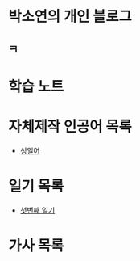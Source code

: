 # 박소연의 개인 블로그
## ㅋ
# 학습 노트
# 자체제작 인공어 목록
* [성일어](conlang/conlang_1.md)
# 일기 목록
* [첫번째 일기](nitki/nitki_1.md)
# 가사 목록
